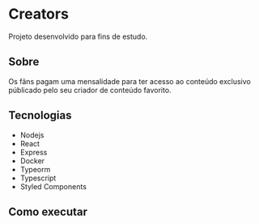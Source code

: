 # Creators

Projeto desenvolvido para fins de estudo.

## Sobre

Os fãns pagam uma mensalidade para ter acesso ao conteúdo exclusivo públicado pelo seu criador de conteúdo favorito.

## Tecnologias

- Nodejs
- React
- Express
- Docker
- Typeorm
- Typescript
- Styled Components

## Como executar
